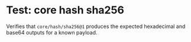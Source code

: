 # Test: core hash sha256

Verifies that `core/hash/sha256@1` produces the expected hexadecimal and base64
outputs for a known payload.
